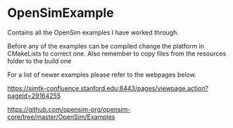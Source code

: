 # OpenSimExample

Contains all the OpenSim examples I have worked through.

Before any of the examples can be compiled change the platform in CMakeLists to correct one. Also remember to copy files from the resources folder to the build one

For a list of newer examples please refer to the webpages below.

https://simtk-confluence.stanford.edu:8443/pages/viewpage.action?pageId=29164255

https://github.com/opensim-org/opensim-core/tree/master/OpenSim/Examples
